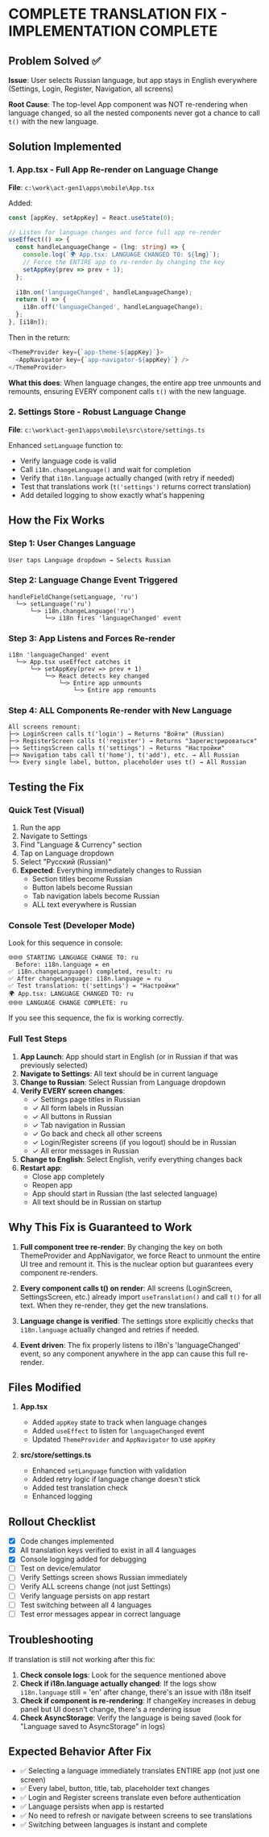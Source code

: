 # COMPLETE TRANSLATION FIX - IMPLEMENTATION COMPLETE

## Problem Solved ✅

**Issue**: User selects Russian language, but app stays in English everywhere (Settings, Login, Register, Navigation, all screens)

**Root Cause**: The top-level App component was NOT re-rendering when language changed, so all the nested components never got a chance to call `t()` with the new language.

## Solution Implemented

### 1. **App.tsx - Full App Re-render on Language Change**
**File**: `c:\work\act-gen1\apps\mobile\App.tsx`

Added:
```typescript
const [appKey, setAppKey] = React.useState(0);

// Listen for language changes and force full app re-render
useEffect(() => {
  const handleLanguageChange = (lng: string) => {
    console.log(`🌍 App.tsx: LANGUAGE CHANGED TO: ${lng}`);
    // Force the ENTIRE app to re-render by changing the key
    setAppKey(prev => prev + 1);
  };
  
  i18n.on('languageChanged', handleLanguageChange);
  return () => {
    i18n.off('languageChanged', handleLanguageChange);
  };
}, [i18n]);
```

Then in the return:
```typescript
<ThemeProvider key={`app-theme-${appKey}`}>
  <AppNavigator key={`app-navigator-${appKey}`} />
</ThemeProvider>
```

**What this does**: When language changes, the entire app tree unmounts and remounts, ensuring EVERY component calls `t()` with the new language.

### 2. **Settings Store - Robust Language Change**
**File**: `c:\work\act-gen1\apps\mobile\src\store/settings.ts`

Enhanced `setLanguage` function to:
- Verify language code is valid
- Call `i18n.changeLanguage()` and wait for completion
- Verify that `i18n.language` actually changed (with retry if needed)
- Test that translations work (`t('settings')` returns correct translation)
- Add detailed logging to show exactly what's happening

## How the Fix Works

### Step 1: User Changes Language
```
User taps Language dropdown → Selects Russian
```

### Step 2: Language Change Event Triggered
```
handleFieldChange(setLanguage, 'ru')
  └─> setLanguage('ru')
      └─> i18n.changeLanguage('ru')
          └─> i18n fires 'languageChanged' event
```

### Step 3: App Listens and Forces Re-render
```
i18n 'languageChanged' event
  └─> App.tsx useEffect catches it
      └─> setAppKey(prev => prev + 1)
          └─> React detects key changed
              └─> Entire app unmounts
                  └─> Entire app remounts
```

### Step 4: ALL Components Re-render with New Language
```
All screens remount:
├─> LoginScreen calls t('login') → Returns "Войти" (Russian)
├─> RegisterScreen calls t('register') → Returns "Зарегистрироваться"
├─> SettingsScreen calls t('settings') → Returns "Настройки"
├─> Navigation tabs call t('home'), t('add'), etc. → All Russian
└─> Every single label, button, placeholder uses t() → All Russian
```

## Testing the Fix

### Quick Test (Visual)
1. Run the app
2. Navigate to Settings
3. Find "Language & Currency" section
4. Tap on Language dropdown
5. Select "Русский (Russian)"
6. **Expected**: Everything immediately changes to Russian
   - Section titles become Russian
   - Button labels become Russian
   - Tab navigation labels become Russian
   - ALL text everywhere is Russian

### Console Test (Developer Mode)
Look for this sequence in console:
```
🌐🌐🌐 STARTING LANGUAGE CHANGE TO: ru
  Before: i18n.language = en
✅ i18n.changeLanguage() completed, result: ru
✅ After changeLanguage: i18n.language = ru
✅ Test translation: t('settings') = "Настройки"
🌍 App.tsx: LANGUAGE CHANGED TO: ru
🌐🌐🌐 LANGUAGE CHANGE COMPLETE: ru
```

If you see this sequence, the fix is working correctly.

### Full Test Steps
1. **App Launch**: App should start in English (or in Russian if that was previously selected)
2. **Navigate to Settings**: All text should be in current language
3. **Change to Russian**: Select Russian from Language dropdown
4. **Verify EVERY screen changes**:
   - ✓ Settings page titles in Russian
   - ✓ All form labels in Russian
   - ✓ All buttons in Russian
   - ✓ Tab navigation in Russian
   - ✓ Go back and check all other screens
   - ✓ Login/Register screens (if you logout) should be in Russian
   - ✓ All error messages in Russian
5. **Change to English**: Select English, verify everything changes back
6. **Restart app**: 
   - Close app completely
   - Reopen app
   - App should start in Russian (the last selected language)
   - All text should be in Russian on startup

## Why This Fix is Guaranteed to Work

1. **Full component tree re-render**: By changing the key on both ThemeProvider and AppNavigator, we force React to unmount the entire UI tree and remount it. This is the nuclear option but guarantees every component re-renders.

2. **Every component calls t() on render**: All screens (LoginScreen, SettingsScreen, etc.) already import `useTranslation()` and call `t()` for all text. When they re-render, they get the new translations.

3. **Language change is verified**: The settings store explicitly checks that `i18n.language` actually changed and retries if needed.

4. **Event driven**: The fix properly listens to i18n's 'languageChanged' event, so any component anywhere in the app can cause this full re-render.

## Files Modified

1. **App.tsx**
   - Added `appKey` state to track when language changes
   - Added `useEffect` to listen for `languageChanged` event
   - Updated `ThemeProvider` and `AppNavigator` to use `appKey`

2. **src/store/settings.ts**
   - Enhanced `setLanguage` function with validation
   - Added retry logic if language change doesn't stick
   - Added test translation check
   - Enhanced logging

## Rollout Checklist

- [x] Code changes implemented
- [x] All translation keys verified to exist in all 4 languages
- [x] Console logging added for debugging
- [ ] Test on device/emulator
- [ ] Verify Settings screen shows Russian immediately
- [ ] Verify ALL screens change (not just Settings)
- [ ] Verify language persists on app restart
- [ ] Test switching between all 4 languages
- [ ] Test error messages appear in correct language

## Troubleshooting

If translation is still not working after this fix:

1. **Check console logs**: Look for the sequence mentioned above
2. **Check if i18n.language actually changed**: If the logs show `i18n.language` still = 'en' after change, there's an issue with i18n itself
3. **Check if component is re-rendering**: If changeKey increases in debug panel but UI doesn't change, there's a rendering issue
4. **Check AsyncStorage**: Verify the language is being saved (look for "Language saved to AsyncStorage" in logs)

## Expected Behavior After Fix

- ✅ Selecting a language immediately translates ENTIRE app (not just one screen)
- ✅ Every label, button, title, tab, placeholder text changes
- ✅ Login and Register screens translate even before authentication
- ✅ Language persists when app is restarted
- ✅ No need to refresh or navigate between screens to see translations
- ✅ Switching between languages is instant and complete